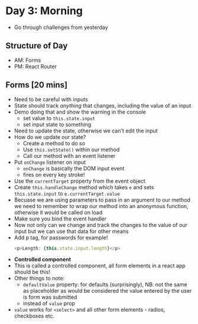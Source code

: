 # Day 3: Morning

- Go through challenges from yesterday

## Structure of Day
- AM: Forms
- PM: React Router

## Forms [20 mins]
- Need to be careful with inputs
- State should track *anything* that changes, including the value of an input
- Demo doing that and show the warning in the console 
	- set value to `this.state.input`
	- set input state to something
- Need to update the state, otherwise we can't edit the input
- How do we update our state?
    - Create a method to do so
    - Use `this.setState()` within our method
    - Call our method with an event listener
- Put `onChange` listener on input
	- `onChange` is basically the DOM input event
	- fires on every key stroke!
- Use the `currentTarget` property from the event object
- Create `this.handleChange` method which takes `e` and sets `this.state.input` to `e.currentTarget.value`
- Becuase we are using parameters to pass in an argument to our method we need to remember to wrap our method into an anonymous function, otherwise it would be called on load
- Make sure you bind the event handler
- Now not only can we change and track the changes to the value of our input but we can use that data for other means
- Add p tag, for passwords for example!
	```js
	<p>Length: {this.state.input.length}</p>
	```
- **Controlled component**
- This is called a controlled component, all form elements in a react app should be this!
- Other things to note:
	- `defaultValue` property: for defaults (surprisingly), NB: not the same as placeholder as would be considered the value entered by the user is form was submitted
	- instead of `value` prop
- `value` works for `<select>` and all other form elements - radios, checkboxes etc.
